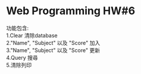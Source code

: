 # Web Programming HW#6
功能包含: <br>
1.Clear 清除database <br> 
2."Name", "Subject" 以及 "Score" 加入 <br>
3."Name", "Subject" 以及 "Score" 更新 <br>
4.Query 搜尋<br>
5.清除列印<br>